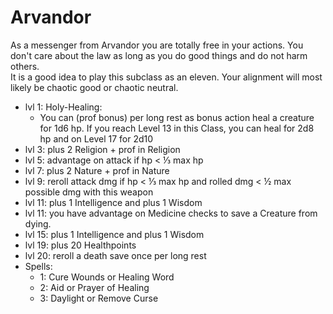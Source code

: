 # Arvandor

As a messenger from Arvandor you are totally free in your actions. You don't care about the law as long as you do good things and do not harm others.  
It is a good idea to play this subclass as an eleven. Your alignment will most likely be chaotic good or chaotic neutral.  

- lvl 1: Holy-Healing:
     - You can (prof bonus) per long rest as bonus action heal a creature for 1d6 hp. If you reach Level 13 in this Class, you can heal for 2d8 hp and on Level 17 for 2d10
- lvl 3: plus 2 Religion + prof in Religion
- lvl 5: advantage on attack if hp < ⅓ max hp
- lvl 7: plus 2 Nature + prof in Nature
- lvl 9: reroll attack  dmg if hp < ⅓ max hp and rolled dmg < ½ max possible dmg with this weapon
- lvl 11: plus 1 Intelligence and plus 1 Wisdom
- lvl 11: you have advantage on Medicine checks to save a Creature from dying.
- lvl 15: plus 1 Intelligence and plus 1 Wisdom
- lvl 19: plus 20 Healthpoints
- lvl 20: reroll a death save once per long rest
- Spells:
     - 1: Cure Wounds or Healing Word
     - 2: Aid or Prayer of Healing
     - 3: Daylight or Remove Curse